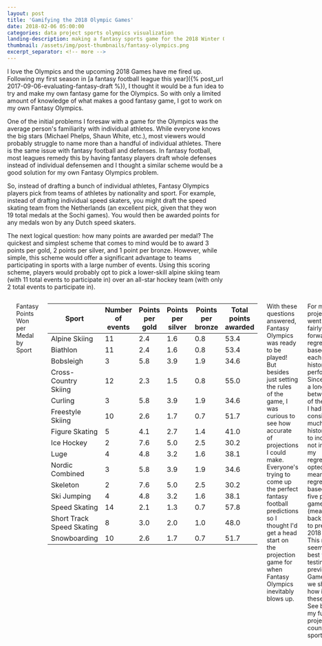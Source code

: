 ```yaml
---
layout: post
title: 'Gamifying the 2018 Olympic Games'
date: 2018-02-06 05:00:00
categories: data project sports olympics visualization
landing-description: making a fantasy sports game for the 2018 Winter Olympics
thumbnail: /assets/img/post-thumbnails/fantasy-olympics.png
excerpt_separator: <!-- more -->
---
```


I love the Olympics and the upcoming 2018 Games have me fired up. Following my first season in [a fantasy football league this year]({% post_url 2017-09-06-evaluating-fantasy-draft %}), I thought it would be a fun idea to try and make my own fantasy game for the Olympics. So with only a limited amount of knowledge of what makes a good fantasy game, I got to work on my own Fantasy Olympics.

One of the initial problems I foresaw with a game for the Olympics was the average person's familiarity with individual athletes. While everyone knows the big stars (Michael Phelps, Shaun White, etc.), most viewers would probably struggle to name more than a handful of individual athletes. There is the same issue with fantasy football and defenses. In fantasy football, most leagues remedy this by having fantasy players draft whole defenses instead of individual defensemen and I thought a similar scheme would be a good solution for my own Fantasy Olympics problem.

So, instead of drafting a bunch of individual athletes, Fantasy Olympics players pick from teams of athletes by nationality and sport. For example, instead of drafting individual speed skaters, you might draft the speed skating team from the Netherlands (an excellent pick, given that they won 19 total medals at the Sochi games). You would then be awarded points for any medals won by any Dutch speed skaters.

<!-- more -->

The next logical question: how many points are awarded per medal? The quickest and simplest scheme that comes to mind would be to award 3 points per gold, 2 points per silver, and 1 point per bronze. However, while simple, this scheme would offer a significant advantage to teams participating in sports with a large number of events. Using this scoring scheme, players would probably opt to pick a lower-skill alpine skiing team (with 11 total events to participate in) over an all-star hockey team (with only 2 total events to participate in). 

<div class='columns two'>
    <div class='column'>
        <p>In order correct for this, I decided to weight the scoring by how many events a particular sport has. Under my weighted scoring scheme, for each medal, a player is awarded $p = 4p_0 \frac{\sqrt[3]{x}}{x}$ points, where $x$ is the number of events in that particular sport and $p_0$ is either 3 for a gold medal, 2 for a silver medal, and 1 for a bronze medal. For example, if you had drafted the U.S. snowboarding team and Shaun White were to (does) win a gold, you would be awarded $4 * 3 * \frac{\sqrt[3]{10}}{10} = 2.6$ points, since there are 10 total snowboarding events. See below for the full medal breakdown by sport.</p>

        <p>Using this scoring scheme, we get the point distribution seen <span id="fo-chart-loc-text">on the right</span>. As a result, a team that can compete in 3 events is not hugely disadvantaged in comparison to a team that can compete in 6 events. This should (ideally) move the focus away from the number of events a team can participate in and towards the skill of a particular team.</p>
    </div>

    <div class='column'>
        {% include figure.html src="/assets/img/posts/fantasy-olympics-point-dist.png" alt="The non-weighted and weighted point distributions" width=400 %}
    </div>
</div>

<p id="fo-points-table-title">Fantasy Points Won per Medal by Sport</p>

<div id="fo-points-table-container">
    <table id="fo-points-table">
        <thead>
            <tr> <th>Sport</th> <th>Number of events</th> <th>Points per gold</th> <th>Points per silver</th> <th>Points per bronze</th> <th>Total points awarded</th> </tr> 
        </thead>
        <tbody>
            <tr> <td>Alpine Skiing</td> <td>11</td> <td>2.4</td> <td>1.6</td> <td>0.8</td> <td>53.4</td> </tr>
            <tr> <td>Biathlon</td> <td>11</td> <td>2.4</td> <td>1.6</td> <td>0.8</td> <td>53.4</td></tr>
            <tr> <td>Bobsleigh</td> <td>3</td> <td>5.8</td> <td>3.9</td> <td>1.9</td> <td>34.6</td> </tr>
            <tr> <td>Cross-Country Skiing</td> <td>12</td> <td>2.3</td> <td>1.5</td> <td>0.8</td> <td>55.0</td> </tr>
            <tr> <td>Curling</td> <td>3</td> <td>5.8</td> <td>3.9</td> <td>1.9</td> <td>34.6</td> </tr>
            <tr> <td>Freestyle Skiing</td> <td>10</td> <td>2.6</td> <td>1.7</td> <td>0.7</td> <td>51.7</td> </tr>
            <tr> <td>Figure Skating</td> <td>5</td> <td>4.1</td> <td>2.7</td> <td>1.4</td> <td>41.0</td> </tr>
            <tr> <td>Ice Hockey</td> <td>2</td> <td>7.6</td> <td>5.0</td> <td>2.5</td> <td>30.2</td> </tr>
            <tr> <td>Luge</td> <td>4</td> <td>4.8</td> <td>3.2</td> <td>1.6</td> <td>38.1</td> </tr>
            <tr> <td>Nordic Combined</td> <td>3</td> <td>5.8</td> <td>3.9</td> <td>1.9</td> <td>34.6</td> </tr>
            <tr> <td>Skeleton</td> <td>2</td> <td>7.6</td> <td>5.0</td> <td>2.5</td> <td>30.2</td> </tr>
            <tr> <td>Ski Jumping</td> <td>4</td> <td>4.8</td> <td>3.2</td> <td>1.6</td> <td>38.1</td> </tr>
            <tr> <td>Speed Skating</td> <td>14</td> <td>2.1</td> <td>1.3</td> <td>0.7</td> <td>57.8</td> </tr>
            <tr> <td>Short Track Speed Skating</td> <td>8</td> <td>3.0</td> <td>2.0</td> <td>1.0</td> <td>48.0</td> </tr>
            <tr> <td>Snowboarding</td> <td>10</td> <td>2.6</td> <td>1.7</td> <td>0.7</td> <td>51.7</td> </tr>
      </tbody>
    </table>
</div>

With these questions answered, Fantasy Olympics was ready to be played! But besides just setting the rules of the game, I was curious to see how accurate of projections I could make. Everyone's trying to come up the perfect fantasy football predictions so I thought I'd get a head start on the projection game for when Fantasy Olympics inevitably blows up.

For my projections, I went with a fairly straight forward regression based on each team's historical performances. Since there is a long gap between each of the Games, I had to consider how much historical data to include or not include in my regression. I opted to use a mean regression based on the five previous games (meaning data back to 1998 to predict the 2018 Games). This model seemed to fair best when testing against previous Games, but we shall see how it fairs for these Games. See below for my full projections by country and sport.

<p id="fo-points-table-title">Projected Fantasy Points by Country and Sport</p>

<div id="fo-prediction-table-container-container">
<div id="fo-prediction-table-container">
    <table id="fo-prediction-table">
        <thead>
        <tr>
            <th width="80px">Country</th>
            <th>Alpine Skiing</th>
            <th>Biathlon</th>
            <th>Bobsleigh</th>
            <th>Cross-Country Skiing</th>
            <th>Curling</th>
            <th>Figure Skating</th>
            <th>Freestyle Skiing</th>
            <th>Ice Hockey</th>
            <th>Luge</th>
            <th>Nordic Combined</th>
            <th>Skeleton</th>
            <th>Ski Jumping</th>
            <th>Snowboard</th>
            <th>Speed Skating</th>
            <th>Short Track Speed Skating</th>
            <th>Total</th>
        </tr>
        </thead>
        <tbody>
        </tbody>
    </table>
</div>
<p id="scroll-hint1">&larr; Scroll &rarr;</p>
<p id="scroll-hint2">&larr; Scroll &rarr;</p>
<div id="jbox-content-grab" style="display: none;">
    <h2 style="font-size: 15px; color: #77bdee;"><span id="jbox-content-team">United States</span>, <span id="jbox-content-sport">Speed Skating</span></h2>
    <p><b>Historical performance (1998 - 2014):</b></p>
    <ul id="jbox-content-history">
    </ul>
</div>
</div>

<link rel="stylesheet" href="/projects/fantasy-olympics/css/project-2018.style.css">
<script type="text/javascript" src="/projects/fantasy-olympics/js/project-2018.js"></script>

Based on these 182 total projections, the top five picks would be the German Luge team (16.14 points), the Dutch Speed Skating team (15.89 points), the Canadian Ice Hockey teams (13.41 points), the Norwegian Cross-Country Skiing team (13.08 points), and the Korean Short Track Speed Skating team (12.64 points). Based purely on my knowledge from past Olympics, these projections seem fairly accurate, which is a good sign. The Dutch speed skaters crushed in Sochi, Germany is [always a top luge contender](https://www.usatoday.com/story/sports/olympics/2018/01/10/germany-again-will-be-the-team-to-catch-in-olympic-luge/109334518/){:target="_new"}, and, I mean, [it's](https://www.youtube.com/watch?v=allADNXAAMA){:target="_new"} [Canada](https://www.youtube.com/watch?v=G7DeQbTzPE8){:target="_new"} [and](https://www.youtube.com/watch?v=NqBHav5puKA){:target="_new"} [hockey](https://www.youtube.com/watch?v=MB-5_bgqRZU){:target="_new"}.

The United States is the top overall projected country, but we shall see if that proves to be correct. Sochi was a bit of a disappointment for the U.S. team, coming in fourth for overall medals, though Vancouver was a bit better. Let's hope they can pull it out in South Korea.

Regardless of who wins and how accurate these projections end up being, I'm excited to watch two weeks of the best in sport. But also, go USA!


